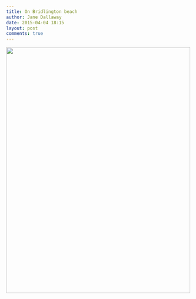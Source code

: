 ```yaml
---
title: On Bridlington beach
author: Jane Dallaway
date: 2015-04-04 18:15
layout: post
comments: true
---
```


<div><a href="http://static.skitters.dallaway.com/Ttp_FullSizeRender.jpg"><img src="http://static.skitters.dallaway.com/Ttp_thumb_FullSizeRender.jpg" width="500" height="666"/></a></div>



  




      
